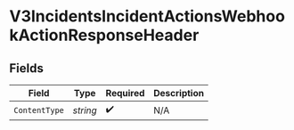 # V3IncidentsIncidentActionsWebhookActionResponseHeader


## Fields

| Field              | Type               | Required           | Description        |
| ------------------ | ------------------ | ------------------ | ------------------ |
| `ContentType`      | *string*           | :heavy_check_mark: | N/A                |